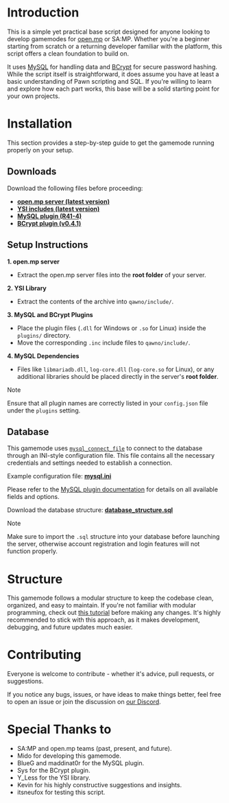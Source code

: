 # Introduction

This is a simple yet practical base script designed for anyone looking to develop gamemodes for [open.mp](https://open.mp/) or SA:MP.  Whether you're a beginner starting from scratch or a returning developer familiar with the platform, this script offers a clean foundation to build on.

It uses [MySQL](https://github.com/pBlueG/SA-MP-MySQL) for handling data and [BCrypt](https://github.com/Sreyas-Sreelal/samp-bcrypt) for secure password hashing.  While the script itself is straightforward, it does assume you have at least a basic understanding of Pawn scripting and SQL.  If you're willing to learn and explore how each part works, this base will be a solid starting point for your own projects.

# Installation

This section provides a step-by-step guide to get the gamemode running properly on your setup.

## Downloads

Download the following files before proceeding:
* **[open.mp server (latest version)](https://github.com/openmultiplayer/open.mp/releases/latest)**
* **[YSI includes (latest version)](https://github.com/pawn-lang/YSI-Includes/releases/latest)**
* **[MySQL plugin (R41-4)](https://github.com/pBlueG/SA-MP-MySQL/releases/tag/R41-4)**
* **[BCrypt plugin (v0.4.1)](https://github.com/Sreyas-Sreelal/samp-bcrypt/releases/tag/0.4.1)**

## Setup Instructions

**1. open.mp server**
- Extract the open.mp server files into the **root folder** of your server.

**2. YSI Library**
- Extract the contents of the archive into `qawno/include/`.

**3. MySQL and BCrypt Plugins**
- Place the plugin files (`.dll` for Windows or `.so` for Linux) inside the `plugins/` directory.
- Move the corresponding `.inc` include files to `qawno/include/`.

**4. MySQL Dependencies**
- Files like `libmariadb.dll`, `log-core.dll` (`log-core.so` for Linux), or any additional libraries should be placed directly in the server's **root folder**.

> [!NOTE]
> Ensure that all plugin names are correctly listed in your `config.json` file under the `plugins` setting.

## Database

This gamemode uses [`mysql_connect_file`](https://github.com/pBlueG/SA-MP-MySQL/wiki#mysql_connect_file) to connect to the database through an INI-style configuration file.  This file contains all the necessary credentials and settings needed to establish a connection.

Example configuration file:
**[mysql.ini](https://github.com/midosvt/omp-base-script/blob/master/mysql.ini)**

Please refer to the [MySQL plugin documentation](https://github.com/pBlueG/SA-MP-MySQL/wiki#mysql_connect_file) for details on all available fields and options.

Download the database structure:
**[database_structure.sql](https://github.com/midosvt/omp-base-script/blob/master/database_structure.sql)**

> [!NOTE]
> Make sure to import the `.sql` structure into your database before launching the server, otherwise account registration and login features will not function properly.

# Structure

This gamemode follows a modular structure to keep the codebase clean, organized, and easy to maintain.  If you're not familiar with modular programming, check out [this tutorial](https://sampforum.blast.hk/showthread.php?tid=597338&highlight=Modular+programming) before making any changes.  It's highly recommended to stick with this approach, as it makes development, debugging, and future updates much easier.

# Contributing

Everyone is welcome to contribute - whether it's advice, pull requests, or suggestions.

If you notice any bugs, issues, or have ideas to make things better, feel free to open an issue or join the discussion on [our Discord](https://discord.gg/samp).

# Special Thanks to
- SA:MP and open.mp teams (past, present, and future).
- Mido for developing this gamemode.
- BlueG and maddinat0r for the MySQL plugin.
- Sys for the BCrypt plugin.
- Y_Less for the YSI library.
- Kevin for his highly constructive suggestions and insights.
- itsneufox for testing this script.

